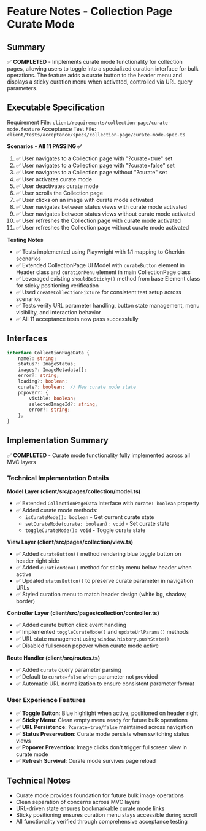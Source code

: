# Feature Notes - Collection Page Curate Mode

## Summary
✅ **COMPLETED** - Implements curate mode functionality for collection pages, allowing users to toggle into a specialized curation interface for bulk operations. The feature adds a curate button to the header menu and displays a sticky curation menu when activated, controlled via URL query parameters.

## Executable Specification
Requirement File: `client/requirements/collection-page/curate-mode.feature`
Acceptance Test File: `client/tests/acceptance/specs/collection-page/curate-mode.spec.ts`

**Scenarios - All 11 PASSING ✅**
1. ✅ User navigates to a Collection page with "?curate=true" set
2. ✅ User navigates to a Collection page with "?curate=false" set
3. ✅ User navigates to a Collection page without "?curate" set
4. ✅ User activates curate mode
5. ✅ User deactivates curate mode
6. ✅ User scrolls the Collection page
7. ✅ User clicks on an image with curate mode activated
8. ✅ User navigates between status views with curate mode activated
9. ✅ User navigates between status views without curate mode activated
10. ✅ User refreshes the Collection page with curate mode activated
11. ✅ User refreshes the Collection page without curate mode activated

**Testing Notes**
- ✅ Tests implemented using Playwright with 1:1 mapping to Gherkin scenarios
- ✅ Extended CollectionPage UI Model with `curateButton` element in Header class and `curationMenu` element in main CollectionPage class
- ✅ Leveraged existing `shouldBeSticky()` method from base Element class for sticky positioning verification
- ✅ Used `createCollectionFixture` for consistent test setup across scenarios
- ✅ Tests verify URL parameter handling, button state management, menu visibility, and interaction behavior
- ✅ All 11 acceptance tests now pass successfully

## Interfaces
```ts
interface CollectionPageData {
    name?: string;
    status?: ImageStatus;
    images?: ImageMetadata[];
    error?: string;
    loading?: boolean;
    curate?: boolean;  // New curate mode state
    popover?: {
        visible: boolean;
        selectedImageId?: string;
        error?: string;
    };
}
```

## Implementation Summary
✅ **COMPLETED** - Curate mode functionality fully implemented across all MVC layers

### Technical Implementation Details

**Model Layer (client/src/pages/collection/model.ts)**
- ✅ Extended `CollectionPageData` interface with `curate: boolean` property
- ✅ Added curate mode methods:
  - `isCurateMode(): boolean` - Get current curate state
  - `setCurateMode(curate: boolean): void` - Set curate state
  - `toggleCurateMode(): void` - Toggle curate state

**View Layer (client/src/pages/collection/view.ts)**
- ✅ Added `curateButton()` method rendering blue toggle button on header right side
- ✅ Added `curationMenu()` method for sticky menu below header when active
- ✅ Updated `statusButton()` to preserve curate parameter in navigation URLs
- ✅ Styled curation menu to match header design (white bg, shadow, border)

**Controller Layer (client/src/pages/collection/controller.ts)**
- ✅ Added curate button click event handling
- ✅ Implemented `toggleCurateMode()` and `updateUrlParams()` methods
- ✅ URL state management using `window.history.pushState()`
- ✅ Disabled fullscreen popover when curate mode active

**Route Handler (client/src/routes.ts)**
- ✅ Added `curate` query parameter parsing
- ✅ Default to `curate=false` when parameter not provided
- ✅ Automatic URL normalization to ensure consistent parameter format

### User Experience Features
- ✅ **Toggle Button**: Blue highlight when active, positioned on header right
- ✅ **Sticky Menu**: Clean empty menu ready for future bulk operations
- ✅ **URL Persistence**: `?curate=true/false` maintained across navigation
- ✅ **Status Preservation**: Curate mode persists when switching status views
- ✅ **Popover Prevention**: Image clicks don't trigger fullscreen view in curate mode
- ✅ **Refresh Survival**: Curate mode survives page reload

## Technical Notes
- Curate mode provides foundation for future bulk image operations
- Clean separation of concerns across MVC layers
- URL-driven state ensures bookmarkable curate mode links
- Sticky positioning ensures curation menu stays accessible during scroll
- All functionality verified through comprehensive acceptance testing